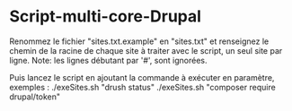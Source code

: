 # Script-multi-core-Drupal

Renommez le fichier "sites.txt.example" en "sites.txt" et renseignez le chemin de la racine de chaque site à traiter avec le script, un seul site par ligne.
Note: les lignes débutant par '#', sont ignorées.

Puis lancez le script en ajoutant la commande à exécuter en paramètre, exemples :
 ./exeSites.sh "drush status"
 ./exeSites.sh "composer require drupal/token"
